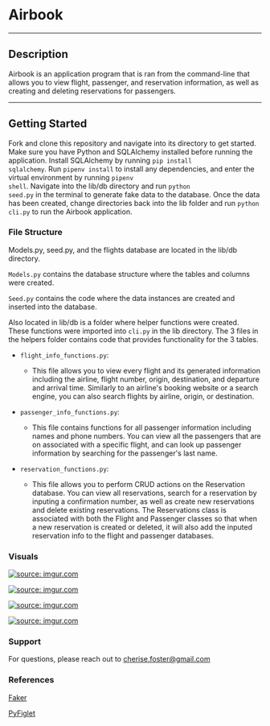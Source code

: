 # Airbook

***

## Description

Airbook is an application program that is ran from the command-line that allows you to view flight, passenger, and reservation information, as well as creating and deleting reservations for passengers.

***

## Getting Started

Fork and clone this repository and navigate into its directory to get started. Make sure you have Python and SQLAlchemy installed before running the application. Install SQLAlchemy by running <code>pip install sqlalchemy</code>. Run <code>pipenv install</code> to install any dependencies, and enter the virtual environment by running <code>pipenv shell</code>. Navigate into the lib/db directory and run <code>python seed.py</code> in the terminal to generate fake data to the database. Once the data has been created, change directories back into the lib folder and run <code>python cli.py</code> to run the Airbook application.

### File Structure
Models.py, seed.py, and the flights database are located in the lib/db directory. 

<code>Models.py</code> contains the database structure where the tables and columns were created.

<code>Seed.py</code> contains the code where the data instances are created and inserted into the database.

Also located in lib/db is a folder where helper functions were created. These functions were imported into <code>cli.py</code> in the lib directory. The 3 files in the helpers folder contains code that provides functionality for the 3 tables. 

- <code>flight_info_functions.py</code>:
    - This file allows you to view every flight and its generated information including the airline, flight number, origin, destination, and departure and arrival time. Similarly to an airline's booking website or a search engine, you can also search flights by airline, origin, or destination.

- <code>passenger_info_functions.py</code>:
    - This file contains functions for all passenger information including names and phone numbers. You can view all the passengers that are on associated with a specific flight, and can look up passenger information by searching for the passenger's last name.

- <code>reservation_functions.py</code>: 
    - This file allows you to perform CRUD actions on the Reservation database. You can view all reservations, search for a reservation by inputing a confirmation number, as well as create new reservations and delete existing reservations. The Reservations class is associated with both the Flight and Passenger classes so that when a new reservation is created or deleted, it will also add the inputed reservation info to the flight and passenger databases.

### Visuals

<a href="https://imgur.com/mNyjptI"><img src="https://i.imgur.com/mNyjptI.png" title="source: imgur.com" /></a>

<a href="https://imgur.com/A2Tunt0"><img src="https://i.imgur.com/A2Tunt0.png" title="source: imgur.com" /></a>

<a href="https://imgur.com/9uvvBnB"><img src="https://i.imgur.com/9uvvBnB.png" title="source: imgur.com" /></a>

<a href="https://imgur.com/P83VoOs"><img src="https://i.imgur.com/P83VoOs.png" title="source: imgur.com" /></a>


### Support
For questions, please reach out to cherise.foster@gmail.com

### References
[Faker](https://faker.readthedocs.io/en/master/)

[PyFiglet](https://pypi.org/project/pyfiglet/0.7/)




